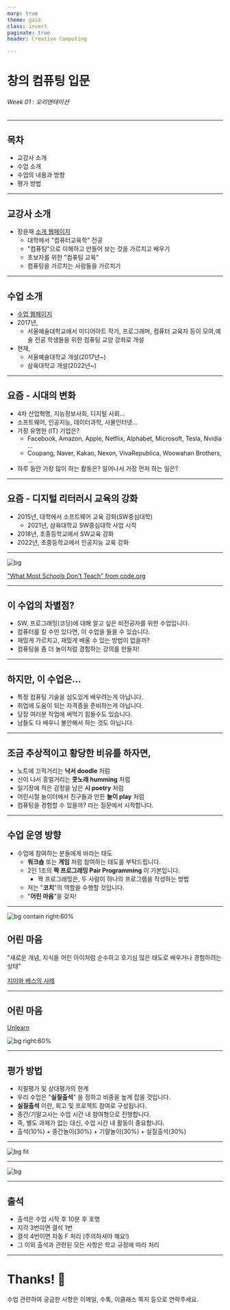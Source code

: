 ```yaml
---
marp: true
theme: gaia
class: invert
paginate: true
header: Creative Computing

---
```

<!--
_class: lead
-->
# **창의 컴퓨팅 입문**
###### Week 01 : 오리엔테이션


---
## 목차
* 교강사 소개
* 수업 소개
* 수업의 내용과 방향
* 평가 방법

---
## 교강사 소개
* 장윤재 [소개 웹페이지](https://sites.google.com/view/janggoons/home)
  - 대학에서 "컴퓨터교육학" 전공
  - "컴퓨팅"으로 이해하고 만들어 보는 것을 가르치고 배우기
  - 초보자를 위한 "컴퓨팅 교육"
  - 컴퓨팅을 가르치는 사람들을 가르치기

---
## 수업 소개
* [수업 웹페이지](https://sites.google.com/view/sia-creativecomputing/home)
* 2017년, 
  - 서울예술대학교에서 미디어아트 작가, 프로그래머, 컴퓨터 교육자 등이 모여,예술 전공 학생들을 위한 컴퓨팅 교양 강좌로 개설
* 현재,
  - 서울예술대학교 개설(2017년~)
  - 삼육대학교 개설(2022년~)

---
## 요즘 - 시대의 변화
* 4차 산업혁명, 지능정보사회, 디지털 사회...
* 소프트웨어, 인공지능, 데이터과학, 사물인터넷...
* 가장 유명한 (IT) 기업은? 
  - Facebook, Amazon, Apple, Netflix, Alphabet, Microsoft, Tesla, Nvidia ...
  - Coupang, Naver, Kakao, Nexon, VivaRepublica, Woowahan Brothers, ...
* 하루 동안 가장 많이 하는 활동은? 일어나서 가장 먼저 하는 일은?
---
## 요즘 - 디지털 리터러시 교육의 강화
* 2015년, 대학에서 소프트웨어 교육 강화(SW중심대학)
  - 2021년, 삼육대학교 SW중심대학 사업 시작
* 2018년, 초중등학교에서 SW교육 강화
* 2022년, 초중등학교에서 인공지능 교육 강화

---
<!--
_header: ""
_footer: ""
-->
![bg](https://img.youtube.com/vi/nKIu9yen5nc/0.jpg)

["What Most Schools Don't Teach" from code.org](https://www.youtube.com/watch?v=nKIu9yen5nc)



---
## 이 수업의 차별점?
* SW, 프로그래밍(코딩)에 대해 알고 싶은 비전공자를 위한 수업입니다.
* 컴퓨터를 킬 수만 있다면, 이 수업을 들을 수 있습니다.
* 재밌게 가르치고, 재밌게 배울 수 있는 방법이 없을까?
* 컴퓨팅을 좀 더 놀이처럼 경험하는 강의를 만들자!

---
## 하지만, 이 수업은...
* 특정 컴퓨팅 기술을 심도있게 배우려는게 아닙니다.
* 취업에 도움이 되는 자격증을 준비하는게 아닙니다.
* 당장 여러분 작업에 써먹기 힘들수도 있습니다.
* 남들도 다 배우니 불안해서 하는 것도 아닙니다.

---
## 조금 추상적이고 황당한 비유를 하자면,
* 노트에 끄적거리는 **낙서 doodle** 처럼
* 신이 나서 흥얼거리는 **콧노래 humming** 처럼
* 일기장에 적은 감정을 남은 **시 poetry** 처럼
* 어린시절 놀이터에서 친구들과 만든 **놀이 play** 처럼
* 컴퓨팅을 경험할 수 있을까? 라는 질문에서 시작합니다.

---
## 수업 운영 방향
* 수업에 참여하는 분들에게 바라는 태도
  - **워크숍** 또는 **게임** 처럼 참여하는 태도를 부탁드립니다.
  - 2인 1조의 **짝 프로그래밍 Pair Programming** 이 기본입니다.
    - 짝 프로그래밍은, 두 사람이 하나의 프로그램을 작성하는 방법
  - 저는 "**코치**"의 역할을 수행할 것입니다.
  - "**어린 마음**"을 갖자!

---
![bg contain right:60%](https://techland.time.com/wp-content/uploads/sites/15/2013/03/image6.jpg?w=1000&h=667&crop=1)

## 어린 마음

"새로운 개념, 지식을 어린 아이처럼 순수하고 호기심 많은 태도로 배우거나 경험하려는 상태"

[지미와 베스의 사례](https://docs.google.com/document/d/1oDd5wswtiyNCjHQr5NgAv3ZU-8-5rJZUXEo3Puq_htI/edit#heading=h.fm06zi5merqn)


---
## 어린 마음

[Unlearn](https://www.youtube.com/watch?v=MFzDaBzBlL0) 

![bg right:60%](https://img.youtube.com/vi/MFzDaBzBlL0/0.jpg)


---
## 평가 방법
* 지필평가 및 상대평가의 한계
* 우리 수업은 "**실질출석**" 을 정하고 비중을 높게 잡을 것입니다.
* **실질출석** 이란, 회고 및 프로젝트 참여로 구성됩니다.  
* 중간/기말고사는 수업 시간 내 참여형으로 진행합니다.
* 즉, 별도 과제가 없는 대신, 수업 시간 내 활동이 중요합니다. 
* 출석(10%) + 중간놀이(30%) + 기말놀이(30%) + 실질출석(30%)

---
<!--
_header: ""
_footer: ""
-->
![bg fit](img/w01-01.png)



---
<!--
_header: ""
_footer: ""
-->
![bg](img/w01-02.png)




---
## 출석
* 출석은 수업 시작 후 10분 후 호명 
* 지각 3번이면 결석 1번
* 결석 4번이면 자동 F 처리 (주의하셔야 해요!)
* 그 이외 출석과 관련된 모든 사항은 학교 규정에 따라 처리

---
# Thanks! 🎉 
<!--
_class: lead
-->
수업 관련하여 궁금한 사항은 
이메일, 수톡, 이클래스 쪽지 등으로 연락주세요.
